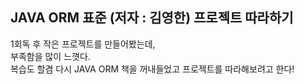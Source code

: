 ## JAVA ORM 표준 (저자 : 김영한) 프로젝트 따라하기
1회독 후 작은 프로젝트를 만들어봤는데,  
부족함을 많이 느꼇다.  
복습도 할겸 다시 JAVA ORM 책을 꺼내들었고 프로젝트를 따라해보려고 한다!